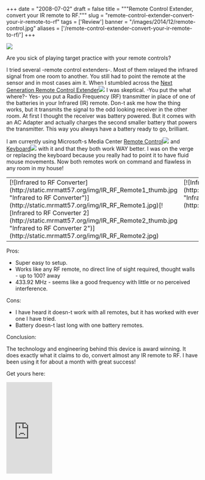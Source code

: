 
+++
date = "2008-07-02"
draft = false
title = """Remote Control Extender, convert your IR remote to RF."""
slug = "remote-control-extender-convert-your-ir-remote-to-rf"
tags = ['Review']
banner = "/images/2014/12/remote-control.jpg"
aliases = ['/remote-control-extender-convert-your-ir-remote-to-rf/']
+++


![](http://static.mrmatt57.org/img/IR_RF_Remote_header.jpg)

Are you sick of playing target practice with your remote controls?

I tried several -remote control extenders-. Most of them relayed the infrared signal from one room to another. You still had to point the remote at the sensor and in most cases aim it. When I stumbled across the [Next Generation Remote Control Extender](http://www.amazon.com/gp/product/B000C1Z0HA?ie=UTF8&tag=matwalstecand-20&linkCode=as2&camp=1789&creative=9325&creativeASIN=B000C1Z0HA)![](http://www.assoc-amazon.com/e/ir?t=matwalstecand-20&l=as2&o=1&a=B000C1Z0HA) I was skeptical. -You put the what where?- Yes- you put a Radio Frequency (RF) transmitter in place of one of the batteries in your Infrared (IR) remote. Don-t ask me how the thing works, but it transmits the signal to the odd looking receiver in the other room. At first I thought the receiver was battery powered. But it comes with an AC Adapter and actually charges the second smaller battery that powers the transmitter. This way you always have a battery ready to go, brilliant.

I am currently using Microsoft-s Media Center [Remote Control](http://www.amazon.com/gp/product/B00066FIO6?ie=UTF8&tag=matwalstecand-20&linkCode=as2&camp=1789&creative=9325&creativeASIN=B00066FIO6)![](http://www.assoc-amazon.com/e/ir?t=matwalstecand-20&l=as2&o=1&a=B00066FIO6) and [Keyboard](http://www.amazon.com/gp/product/B000AOAAN8?ie=UTF8&tag=matwalstecand-20&linkCode=as2&camp=1789&creative=9325&creativeASIN=B000AOAAN8)![](http://www.assoc-amazon.com/e/ir?t=matwalstecand-20&l=as2&o=1&a=B000AOAAN8) with it and that they both work WAY better. I was on the verge or replacing the keyboard because you really had to point it to have fluid mouse movements. Now both remotes work on command and flawless in any room in my house!

<table><tr><td width="190">[![Infrared to RF Converter](http://static.mrmatt57.org/img/IR_RF_Remote1_thumb.jpg "Infrared to RF Converter")](http://static.mrmatt57.org/img/IR_RF_Remote1.jpg)[![Infrared to RF Converter 2](http://static.mrmatt57.org/img/IR_RF_Remote2_thumb.jpg "Infrared to RF Converter 2")](http://static.mrmatt57.org/img/IR_RF_Remote2.jpg)

</td><td valign="top">[![Infrared to RF Converter Details](http://static.mrmatt57.org/img/IR_RF_Remote3_thumb.jpg "Infrared to RF Converter Details")](http://static.mrmatt57.org/img/IR_RF_Remote3.jpg)</td></tr></table>Pros:

- Super easy to setup.
- Works like any RF remote, no direct line of sight required, thought walls - up to 100? away
- 433.92 MHz - seems like a good frequency with little or no perceived interference.

Cons:

- I have heard it doesn-t work with all remotes, but it has worked with ever one I have tried.
- Battery doesn-t last long with one battery remotes.

Conclusion:

The technology and engineering behind this device is award winning. It does exactly what it claims to do, convert almost any IR remote to RF. I have been using it for about a month with great success!

Get yours here:

<iframe frameborder="0" marginheight="0" marginwidth="0" scrolling="no" src="http://rcm.amazon.com/e/cm?t=matwalstecand-20&o=1&p=8&l=as1&asins=B000C1Z0HA&fc1=000000&IS2=1&lt1=_blank&lc1=3556B1&bc1=000000&bg1=FFFFFF&f=ifr&nou=1" style="width:120px;height:240px;"></iframe>




